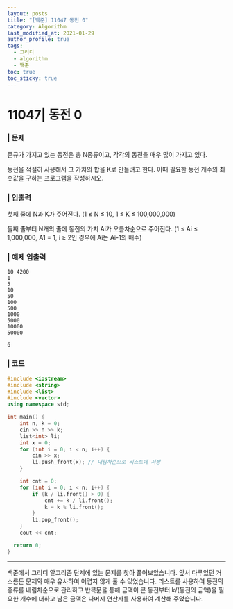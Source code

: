 ```yaml
---
layout: posts
title: "[백준] 11047 동전 0"
category: Algorithm
last_modified_at: 2021-01-29
author_profile: true
tags:
  - 그리디
  - algorithm
  - 백준
toc: true
toc_sticky: true
---
```


# 11047| 동전 0


### | 문제
준규가 가지고 있는 동전은 총 N종류이고, 각각의 동전을 매우 많이 가지고 있다.

동전을 적절히 사용해서 그 가치의 합을 K로 만들려고 한다. 이때 필요한 동전 개수의 최솟값을 구하는 프로그램을 작성하시오.

### | 입출력
첫째 줄에 N과 K가 주어진다. (1 ≤ N ≤ 10, 1 ≤ K ≤ 100,000,000)

둘째 줄부터 N개의 줄에 동전의 가치 Ai가 오름차순으로 주어진다. (1 ≤ Ai ≤ 1,000,000, A1 = 1, i ≥ 2인 경우에 Ai는 Ai-1의 배수)

### | 예제 입출력
```
10 4200
1
5
10
50
100
500
1000
5000
10000
50000
```

```
6
```

### | 코드

```c++
#include <iostream>
#include <string>
#include <list>
#include <vector>
using namespace std;

int main() {
	int n, k = 0;
	cin >> n >> k;
	list<int> li;
	int x = 0;
	for (int i = 0; i < n; i++) {
		cin >> x;
		li.push_front(x); // 내림차순으로 리스트에 저장
	}

	int cnt = 0;
	for (int i = 0; i < n; i++) {
		if (k / li.front() > 0) {
			cnt += k / li.front();
			k = k % li.front();
		}
		li.pop_front();
	}
	cout << cnt;

  return 0;
}
```
------
백준에서 그리디 알고리즘 단계에 있는 문제를 찾아 풀어보았습니다.
앞서 다루었던 거스름돈 문제와 매우 유사하여 어렵지 않게 풀 수 있었습니다.
리스트를 사용하여 동전의 종류를 내림차순으로 관리하고
반복문을 통해 금액이 큰 동전부터 k/(동전의 금액)을 필요한 개수에 더하고
남은 금액은 나머지 연산자를 사용하여 계산해 주었습니다.
